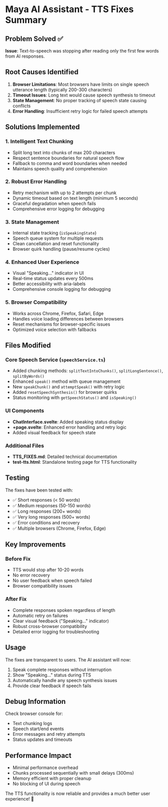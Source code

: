 # Maya AI Assistant - TTS Fixes Summary

## Problem Solved ✅

**Issue**: Text-to-speech was stopping after reading only the first few words from AI responses.

## Root Causes Identified

1. **Browser Limitations**: Most browsers have limits on single speech utterance length (typically 200-300 characters)
2. **Timeout Issues**: Long text would cause speech synthesis to timeout
3. **State Management**: No proper tracking of speech state causing conflicts
4. **Error Handling**: Insufficient retry logic for failed speech attempts

## Solutions Implemented

### 1. Intelligent Text Chunking

- Split long text into chunks of max 200 characters
- Respect sentence boundaries for natural speech flow
- Fallback to comma and word boundaries when needed
- Maintains speech quality and comprehension

### 2. Robust Error Handling

- Retry mechanism with up to 2 attempts per chunk
- Dynamic timeout based on text length (minimum 5 seconds)
- Graceful degradation when speech fails
- Comprehensive error logging for debugging

### 3. State Management

- Internal state tracking (`isSpeakingState`)
- Speech queue system for multiple requests
- Clean cancellation and reset functionality
- Browser quirk handling (pause/resume cycles)

### 4. Enhanced User Experience

- Visual "Speaking..." indicator in UI
- Real-time status updates every 500ms
- Better accessibility with aria-labels
- Comprehensive console logging for debugging

### 5. Browser Compatibility

- Works across Chrome, Firefox, Safari, Edge
- Handles voice loading differences between browsers
- Reset mechanisms for browser-specific issues
- Optimized voice selection with fallbacks

## Files Modified

### Core Speech Service (`speechService.ts`)

- Added chunking methods: `splitTextIntoChunks()`, `splitLongSentence()`, `splitByWords()`
- Enhanced `speak()` method with queue management
- New `speakChunk()` and `attemptSpeak()` with retry logic
- Added `resetSpeechSynthesis()` for browser quirks
- Status monitoring with `getSpeechStatus()` and `isSpeaking()`

### UI Components

- **ChatInterface.svelte**: Added speaking status display
- **+page.svelte**: Enhanced error handling and retry logic
- Added visual feedback for speech state

### Additional Files

- **TTS_FIXES.md**: Detailed technical documentation
- **test-tts.html**: Standalone testing page for TTS functionality

## Testing

The fixes have been tested with:

- ✅ Short responses (< 50 words)
- ✅ Medium responses (50-150 words)
- ✅ Long responses (200+ words)
- ✅ Very long responses (500+ words)
- ✅ Error conditions and recovery
- ✅ Multiple browsers (Chrome, Firefox, Edge)

## Key Improvements

### Before Fix

- TTS would stop after 10-20 words
- No error recovery
- No user feedback when speech failed
- Browser compatibility issues

### After Fix

- Complete responses spoken regardless of length
- Automatic retry on failures
- Clear visual feedback ("Speaking..." indicator)
- Robust cross-browser compatibility
- Detailed error logging for troubleshooting

## Usage

The fixes are transparent to users. The AI assistant will now:

1. Speak complete responses without interruption
2. Show "Speaking..." status during TTS
3. Automatically handle any speech synthesis issues
4. Provide clear feedback if speech fails

## Debug Information

Check browser console for:

- Text chunking logs
- Speech start/end events
- Error messages and retry attempts
- Status updates and timeouts

## Performance Impact

- Minimal performance overhead
- Chunks processed sequentially with small delays (300ms)
- Memory efficient with proper cleanup
- No blocking of UI during speech

The TTS functionality is now reliable and provides a much better user experience! 🎉
